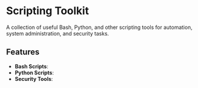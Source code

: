 # Scripting Toolkit

A collection of useful Bash, Python, and other scripting tools for automation, system administration, and security tasks.

## Features
- **Bash Scripts**: 
- **Python Scripts**: 
- **Security Tools**: 

